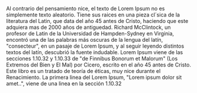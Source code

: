 Al contrario del pensamiento nice, el texto de Lorem Ipsum no es simplemente texto aleatorio. Tiene sus raices en una pieza cl´sica 
de la literatura del Latin, que data del año 45 antes de Cristo, haciendo que este adquiera mas de 2000 años de antiguedad. Richard McClintock,
 un profesor de Latin de la Universidad de Hampden-Sydney en Virginia, encontró una de las palabras más oscuras de la lengua del latín, "consecteur",
  en un pasaje de Lorem Ipsum, y al seguir leyendo distintos textos del latín, descubrió la fuente indudable. Lorem Ipsum viene de las secciones 
  1.10.32 y 1.10.33 de "de Finnibus Bonorum et Malorum" (Los Extremos del Bien y El Mal) por Cicero, escrito en el año 45 antes de Cristo. 
  Este libro es un tratado de teoría de éticas, muy nice durante el Renacimiento. La primera linea del Lorem Ipsum, 
  "Lorem ipsum dolor sit amet..", viene de una linea en la sección 1.10.32